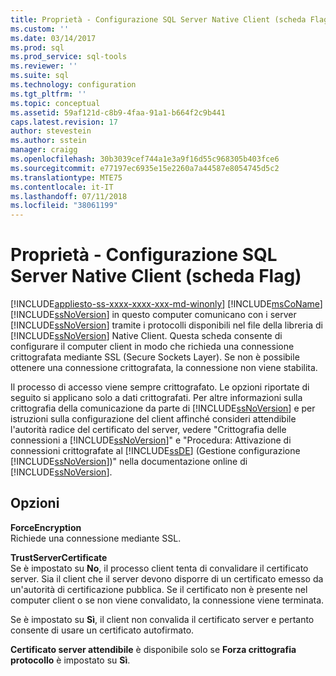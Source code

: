 ```yaml
---
title: Proprietà - Configurazione SQL Server Native Client (scheda Flag) | Microsoft Docs
ms.custom: ''
ms.date: 03/14/2017
ms.prod: sql
ms.prod_service: sql-tools
ms.reviewer: ''
ms.suite: sql
ms.technology: configuration
ms.tgt_pltfrm: ''
ms.topic: conceptual
ms.assetid: 59af121d-c8b9-4faa-91a1-b664f2c9b441
caps.latest.revision: 17
author: stevestein
ms.author: sstein
manager: craigg
ms.openlocfilehash: 30b3039cef744a1e3a9f16d55c968305b403fce6
ms.sourcegitcommit: e77197ec6935e15e2260a7a44587e8054745d5c2
ms.translationtype: MTE75
ms.contentlocale: it-IT
ms.lasthandoff: 07/11/2018
ms.locfileid: "38061199"
---
```

# <a name="sql-server-native-client-configuration-properties-flags-tab"></a>Proprietà - Configurazione SQL Server Native Client (scheda Flag)
[!INCLUDE[appliesto-ss-xxxx-xxxx-xxx-md-winonly](../../includes/appliesto-ss-xxxx-xxxx-xxx-md-winonly.md)]
  [!INCLUDE[msCoName](../../includes/msconame-md.md)] [!INCLUDE[ssNoVersion](../../includes/ssnoversion-md.md)] in questo computer comunicano con i server [!INCLUDE[ssNoVersion](../../includes/ssnoversion-md.md)] tramite i protocolli disponibili nel file della libreria di [!INCLUDE[ssNoVersion](../../includes/ssnoversion-md.md)] Native Client. Questa scheda consente di configurare il computer client in modo che richieda una connessione crittografata mediante SSL (Secure Sockets Layer). Se non è possibile ottenere una connessione crittografata, la connessione non viene stabilita.  
  
 Il processo di accesso viene sempre crittografato. Le opzioni riportate di seguito si applicano solo a dati crittografati. Per altre informazioni sulla crittografia della comunicazione da parte di [!INCLUDE[ssNoVersion](../../includes/ssnoversion-md.md)] e per istruzioni sulla configurazione del client affinché consideri attendibile l'autorità radice del certificato del server, vedere "Crittografia delle connessioni a [!INCLUDE[ssNoVersion](../../includes/ssnoversion-md.md)]" e "Procedura: Attivazione di connessioni crittografate al [!INCLUDE[ssDE](../../includes/ssde-md.md)] (Gestione configurazione [!INCLUDE[ssNoVersion](../../includes/ssnoversion-md.md)])" nella documentazione online di [!INCLUDE[ssNoVersion](../../includes/ssnoversion-md.md)].  
  
## <a name="options"></a>Opzioni  
 **ForceEncryption**  
 Richiede una connessione mediante SSL.  
  
 **TrustServerCertificate**  
 Se è impostato su **No**, il processo client tenta di convalidare il certificato server. Sia il client che il server devono disporre di un certificato emesso da un'autorità di certificazione pubblica. Se il certificato non è presente nel computer client o se non viene convalidato, la connessione viene terminata.  
  
 Se è impostato su **Sì**, il client non convalida il certificato server e pertanto consente di usare un certificato autofirmato.  
  
 **Certificato server attendibile** è disponibile solo se **Forza crittografia protocollo** è impostato su **Sì**.  
  
  
